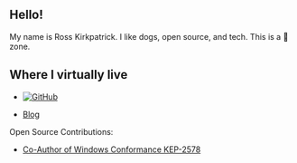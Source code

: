 ## Hello!

My name is Ross Kirkpatrick. I like dogs, open source, and tech. This is a :construction: zone.

## Where I virtually live

- <a href="https://github.com/rosskirkpat"><img src="https://img.shields.io/github/followers/rosskirkpat.svg?label=GitHub&style=social" alt="GitHub"></a>

- <a href="https://www.rosskirkpat.com/">Blog</a>

Open Source Contributions:
- <a href="https://github.com/kubernetes/enhancements/blob/master/keps/sig-windows/2578-windows-conformance/kep.yaml#L10">Co-Author of Windows Conformance KEP-2578</a>
